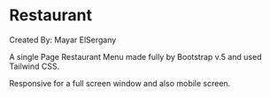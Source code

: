 # Restaurant

Created By: Mayar ElSergany

A single Page Restaurant Menu made fully by Bootstrap v.5 and used Tailwind CSS.

Responsive for a full screen window and also mobile screen. 

